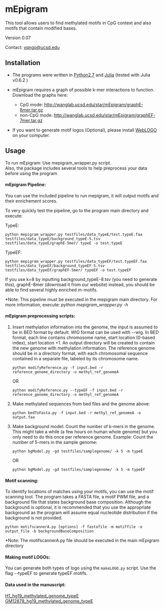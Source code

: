 # mEpigram  

This tool allows users to find methylated motifs in CpG context and also motifs that contain modified bases. 

Version 0.07

Contact: vqngo@ucsd.edu

## Installation

- The programs were written in [Python2.7](https://www.python.org/downloads/) and [Julia](https://julialang.org/downloads/) (tested with Julia v0.6.2 )

- mEpigram requires a graph of possible k-mer interactions to function. Download the graphs here: 
	* CpG mode: http://wanglab.ucsd.edu/star/mEpigram/graphE-8mer.tar.gz
	* non-CpG mode: http://wanglab.ucsd.edu/star/mEpigram/graphEF-7mer.tar.gz

- If you want to generate motif logos (Optional), please install [WebLOGO](https://pypi.python.org/pypi/weblogo) on your computer. 



## Usage
 
To run mEpigram: Use mepigram_wrapper.py script.<br /> Also, the package includes several tools to help preprocess your data before using the program.

#### mEpigram Pipeline: 
You can use the included pipeline to run mepigram, it will output motifs and their enrichement scores.

To very quickly test the pipeline, go to the program main directory and execute:

TypeE:	

`python mepigram_wrapper.py testfiles/data_typeE/test.typeE.faa testfiles/data_typeE/background_typeE-5.tsv testfiles/data_typeE/graphE-5mer/ typeE -o test.typeE`

TypeEF:

`python mepigram_wrapper.py testfiles/data_typeEF/test.typeEF.faa testfiles/data_typeEF/background_typeEF-5.tsv testfiles/data_typeEF/graphEF-5mer/ typeEF -o test.typeEF`


If you use k=8 by inputting background_typeE-8.tsv (you need to generate this), graphE-8mer (download it from our website) instead, you should be able to find several highly enriched m-motifs. 

*Note: This pipeline must be executed in the mepigram main directory. For more information, execute: *python mepigram_wrapper.py -h*


#### mEpigram preprocessing scripts:

1. Insert methylation information into the genome, the input is assumed to be in BED format by default. WIG format can be used with --wig. In BED format, each line contains chromosome name, start location (0-based index), start location +1. An output directory will be created to contain the new genome with methylation information. The reference genome should be in a directory format, with each chromosomal sequence contained in a separate file, labeled by its chromosome name. 
	
	`python modifyReference.py -f input.bed -r reference_genome_directory -o methyl_ref_genomeA`
	
	OR
	
	`python modifyReference.py --typeEF -f input.bed -r reference_genome_directory -o methyl_ref_genomeA`

2. Make methylated sequences from bed files and the genome above:
	
	`python bedToFasta.py -f input.bed -r methyl_ref_genomeA -o output.faa`

3. Make background model: Count the number of k-mers in the genome. This might take a while (a few hours on human whole genome) but you only need to do this once per reference genome. Example: Count the number of 5-mers in the sample genome:
	
	`python bgModel.py -gd testfiles/samplegenome/ -k 5 -m typeE`
	
	OR 
	
	`python bgModel.py -gd testfiles/samplegenome/ -k 5 -m typeEF`

#### Motif scanning: 
To identify locations of matches using your motifs, you can use the motif scanning tool. The program takes a FASTA file, a motif PWM file, and a background file that states background base composition. Although the background is optional, it is recommended that you use the appropriate background as the program will assume equal nucleotide distribution if the background is not provided.
	
`python motifscannerA.py [options] -f fastafile -m motiffile -o output_file -b backgroundBaseComposition`
	
*Note: The motifscannerA.py file should be executed in the main mEpigram directory

#### Making motif LOGOs: 
You can generate both types of logo using the `makeLOGO.py` script. Use the flag --typeEF to generate typeEF motifs.

#### Data used in the manuscript:
[H1_hg19_methylated_genome_typeE](http://tabit.ucsd.edu/mepigram/hg19_data/hg19_H1_typeE.tar.gz) <br />
[GM12878_hg19_methylated_genome_typeE](http://tabit.ucsd.edu/mepigram/hg19_data/hg19_GM12878_typeE.tar.gz)
